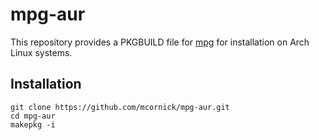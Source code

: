 # mpg-aur

This repository provides a PKGBUILD file for [mpg](https://mcornick.com/mpg/) for installation on Arch Linux systems.

## Installation

```
git clone https://github.com/mcornick/mpg-aur.git
cd mpg-aur
makepkg -i
```


